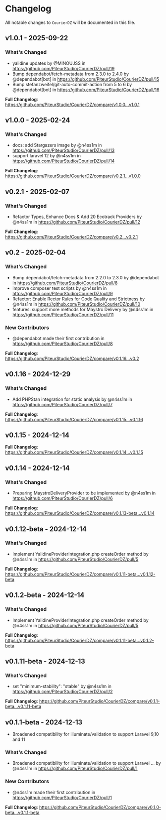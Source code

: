 # Changelog

All notable changes to `CourierDZ` will be documented in this file.

## v1.0.1 - 2025-09-22

### What's Changed

* yalidine updates by @MINOUJSS in https://github.com/PiteurStudio/CourierDZ/pull/19
* Bump dependabot/fetch-metadata from 2.3.0 to 2.4.0 by @dependabot[bot] in https://github.com/PiteurStudio/CourierDZ/pull/15
* Bump stefanzweifel/git-auto-commit-action from 5 to 6 by @dependabot[bot] in https://github.com/PiteurStudio/CourierDZ/pull/16

**Full Changelog**: https://github.com/PiteurStudio/CourierDZ/compare/v1.0.0...v1.0.1

## v1.0.0 - 2025-02-24

### What's Changed

* docs: add Stargazers image by @n4ss1m in https://github.com/PiteurStudio/CourierDZ/pull/13
* support laravel 12 by @n4ss1m in https://github.com/PiteurStudio/CourierDZ/pull/14

**Full Changelog**: https://github.com/PiteurStudio/CourierDZ/compare/v0.2.1...v1.0.0

## v0.2.1 - 2025-02-07

### What's Changed

* Refactor Types, Enhance Docs & Add 20 Ecotrack Providers by @n4ss1m in https://github.com/PiteurStudio/CourierDZ/pull/12

**Full Changelog**: https://github.com/PiteurStudio/CourierDZ/compare/v0.2...v0.2.1

## v0.2 - 2025-02-04

### What's Changed

* Bump dependabot/fetch-metadata from 2.2.0 to 2.3.0 by @dependabot in https://github.com/PiteurStudio/CourierDZ/pull/8
* improve composer test scripts by @n4ss1m in https://github.com/PiteurStudio/CourierDZ/pull/9
* Refactor: Enable Rector Rules for Code Quality and Strictness by @n4ss1m in https://github.com/PiteurStudio/CourierDZ/pull/10
* features: support more methods for Maystro Delivery by @n4ss1m in https://github.com/PiteurStudio/CourierDZ/pull/11

### New Contributors

* @dependabot made their first contribution in https://github.com/PiteurStudio/CourierDZ/pull/8

**Full Changelog**: https://github.com/PiteurStudio/CourierDZ/compare/v0.1.16...v0.2

## v0.1.16 - 2024-12-29

### What's Changed

* Add PHPStan integration for static analysis by @n4ss1m in https://github.com/PiteurStudio/CourierDZ/pull/7

**Full Changelog**: https://github.com/PiteurStudio/CourierDZ/compare/v0.1.15...v0.1.16

## v0.1.15 - 2024-12-14

**Full Changelog**: https://github.com/PiteurStudio/CourierDZ/compare/v0.1.14...v0.1.15

## v0.1.14 - 2024-12-14

### What's Changed

* Preparing MaystroDeliveryProvider to be implemented by @n4ss1m in https://github.com/PiteurStudio/CourierDZ/pull/6

**Full Changelog**: https://github.com/PiteurStudio/CourierDZ/compare/v0.1.13-beta...v0.1.14

## v0.1.12-beta - 2024-12-14

### What's Changed

* Implement YalidineProviderIntegration.php createOrder method by @n4ss1m in https://github.com/PiteurStudio/CourierDZ/pull/5

**Full Changelog**: https://github.com/PiteurStudio/CourierDZ/compare/v0.1.11-beta...v0.1.12-beta

## v0.1.2-beta - 2024-12-14

### What's Changed

* Implement YalidineProviderIntegration.php createOrder method by @n4ss1m in https://github.com/PiteurStudio/CourierDZ/pull/5

**Full Changelog**: https://github.com/PiteurStudio/CourierDZ/compare/v0.1.11-beta...v0.1.2-beta

## v0.1.11-beta - 2024-12-13

### What's Changed

* set "minimum-stability": "stable" by @n4ss1m in https://github.com/PiteurStudio/CourierDZ/pull/2

**Full Changelog**: https://github.com/PiteurStudio/CourierDZ/compare/v0.1.1-beta...v0.1.11-beta

## v0.1.1-beta - 2024-12-13

- Broadened compatibility for illuminate/validation to support Laravel 9,10 and 11

### What's Changed

* Broadened compatibility for illuminate/validation to support Laravel … by @n4ss1m in https://github.com/PiteurStudio/CourierDZ/pull/1

### New Contributors

* @n4ss1m made their first contribution in https://github.com/PiteurStudio/CourierDZ/pull/1

**Full Changelog**: https://github.com/PiteurStudio/CourierDZ/compare/v0.1.0-beta...v0.1.1-beta
